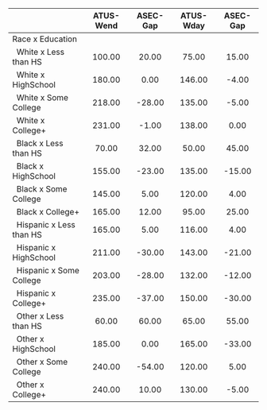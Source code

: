 
|                      |    ATUS-Wend |     ASEC-Gap |    ATUS-Wday |     ASEC-Gap |
| -------------------- | :----------: | :----------: | :----------: | :----------: |
| Race x Education     |              |              |              |              |
| &nbsp;&nbsp;White x Less than HS |       100.00 |        20.00 |        75.00 |        15.00 |
| &nbsp;&nbsp;White x HighSchool |       180.00 |         0.00 |       146.00 |        -4.00 |
| &nbsp;&nbsp;White x Some College |       218.00 |       -28.00 |       135.00 |        -5.00 |
| &nbsp;&nbsp;White x College+ |       231.00 |        -1.00 |       138.00 |         0.00 |
| &nbsp;&nbsp;Black x Less than HS |        70.00 |        32.00 |        50.00 |        45.00 |
| &nbsp;&nbsp;Black x HighSchool |       155.00 |       -23.00 |       135.00 |       -15.00 |
| &nbsp;&nbsp;Black x Some College |       145.00 |         5.00 |       120.00 |         4.00 |
| &nbsp;&nbsp;Black x College+ |       165.00 |        12.00 |        95.00 |        25.00 |
| &nbsp;&nbsp;Hispanic x Less than HS |       165.00 |         5.00 |       116.00 |         4.00 |
| &nbsp;&nbsp;Hispanic x HighSchool |       211.00 |       -30.00 |       143.00 |       -21.00 |
| &nbsp;&nbsp;Hispanic x Some College |       203.00 |       -28.00 |       132.00 |       -12.00 |
| &nbsp;&nbsp;Hispanic x College+ |       235.00 |       -37.00 |       150.00 |       -30.00 |
| &nbsp;&nbsp;Other x Less than HS |        60.00 |        60.00 |        65.00 |        55.00 |
| &nbsp;&nbsp;Other x HighSchool |       185.00 |         0.00 |       165.00 |       -33.00 |
| &nbsp;&nbsp;Other x Some College |       240.00 |       -54.00 |       120.00 |         5.00 |
| &nbsp;&nbsp;Other x College+ |       240.00 |        10.00 |       130.00 |        -5.00 |

